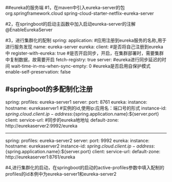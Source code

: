 ##eureka的服务端
#1，在maven中引入eureka-server的包
<dependency>
    <groupId>org.springframework.cloud</groupId>
    <artifactId>spring-cloud-starter-netflix-eureka-server</artifactId>
</dependency>

#2，在springboot的启动主函数中加入启动eureka-server的注解
@EnableEurekaServer

#3，进行集群化的配制
spring:
  application:
    #应用注册到eureka服务的名称,用于进行服务发现
    name: eureka-server
eureka:
  client:
    #是否将自己注册到eureka中
    register-with-eureka: true
    #是否开启同步，开启，在集群部署时，需要集群中复制数据，故需要开启
    fetch-registry: true
  server:
    #eureka进行同步延迟的时间
    wait-time-in-ms-when-sync-empty: 0
    #eureka是否启用自保护模式
    enable-self-preservation: false


#springboot的多配制化注册
---
spring:
  profiles: eureka-server1
server:
  port: 8761
eureka:
  instance:
    hostname: eurekaserver1
    #实例的id,使用ip:应用名：端口号的形式
    instance-id: ${spring.cloud.client.ip-address}:${spring.application.name}:${server.port}
  client:
    service-url:
        #同步的eureka地地址
      default-zone: http://eurekaserver2:9992/eureka


---
spring:
  profiles: eureka-server2
server:
  port: 9992
eureka:
  instance:
    hostname: eurekaserver2
    instance-id: ${spring.cloud.client.ip-address}:${spring.application.name}:${server.port}
  client:
    service-url:
      default-zone: http://eurekaserver1:8761/eureka

#4,进行集群化的启动，在springboot的启动的active-profiles参数中填入配制的profiles的id本例中为eureka-server1和eureka-server2